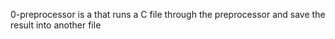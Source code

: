 0-preprocessor is a that runs a C file through the preprocessor and save the result into another file
